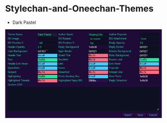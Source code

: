 # Stylechan-and-Oneechan-Themes

* Dark Pastel

![screenshot](https://raw.githubusercontent.com/SlippingGitty/Stylechan-and-Oneechan-Themes/main/screenshots/Screenshot%202021-01-02%20175725.png)
